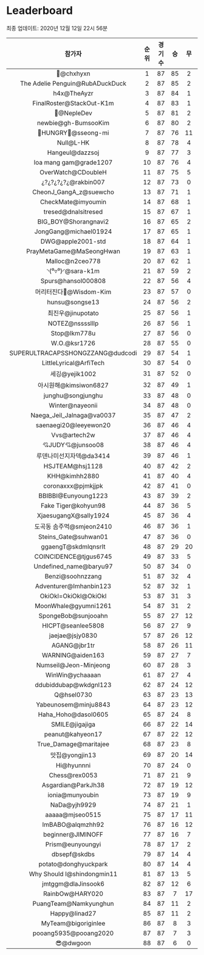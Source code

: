 # Leaderboard
최종 업데이트: 2020년 12월 12일 22시 56분




| 참가자 | 순위 | 경기수 | 승 | 무 | 패 | 승점 |
|:---:|:---:|:---:|:---:|:---:|:---:|:---:|
| 👑@chxhyxn | 1 | 87 | 85 | 2 | 0 | 257 |
| The Adelie Penguin@RubADuckDuck | 2 | 87 | 85 | 2 | 0 | 257 |
| h4x@TheAyzr | 3 | 87 | 84 | 1 | 2 | 253 |
| FinalRoster@StackOut-K1m | 4 | 87 | 83 | 1 | 3 | 250 |
| 🥈@NepleDev | 5 | 87 | 81 | 2 | 4 | 245 |
| newbie@gh-BumsooKim | 6 | 87 | 80 | 2 | 5 | 242 |
| 🍗HUNGRY🍗@sseong-mi | 7 | 87 | 76 | 11 | 0 | 239 |
| Null@L-HK | 8 | 87 | 78 | 4 | 5 | 238 |
| Hangeul@dazzsoj | 9 | 87 | 77 | 3 | 7 | 234 |
| loa mang gam@grade1207 | 10 | 87 | 76 | 4 | 7 | 232 |
| OverWatch@CDoubleH | 11 | 87 | 75 | 5 | 7 | 230 |
| ¿?¿?¿?¿?¿@rakbin007 | 12 | 87 | 73 | 0 | 14 | 219 |
| CheonJ_GangA_z@suewcho | 13 | 87 | 71 | 1 | 15 | 214 |
| CheckMate@imyoumin | 14 | 87 | 68 | 1 | 18 | 205 |
| tresed@dnalsitresed | 15 | 87 | 67 | 1 | 19 | 202 |
| BIG_BOY@Shorangnavi2 | 16 | 87 | 65 | 2 | 20 | 197 |
| JongGang@michael01924 | 17 | 87 | 65 | 1 | 21 | 196 |
| DWG@apple2001-std | 18 | 87 | 64 | 1 | 22 | 193 |
| PrayMetaGame@MaSeongHwan | 19 | 87 | 63 | 1 | 23 | 190 |
| Malloc@n2ceo778 | 20 | 87 | 62 | 1 | 24 | 187 |
| ◝(⁰▿⁰)◜@sara-k1m | 21 | 87 | 59 | 2 | 26 | 179 |
| Spurs@hansol000808 | 22 | 87 | 56 | 4 | 27 | 172 |
| 머리터진다🤯@Wisdom-Kim | 23 | 87 | 57 | 0 | 30 | 171 |
| hunsu@songse13 | 24 | 87 | 56 | 2 | 29 | 170 |
| 최진우@jinupotato | 25 | 87 | 56 | 1 | 30 | 169 |
| NOTEZ@nsssslllp | 26 | 87 | 56 | 1 | 30 | 169 |
| Stop@lkm778u | 27 | 87 | 56 | 0 | 31 | 168 |
| W.O.@ksr1726 | 28 | 87 | 55 | 0 | 32 | 165 |
| SUPERULTRACAPSSHONGZZANG@dudcodi | 29 | 87 | 54 | 1 | 32 | 163 |
| LittleLyrical@ArfiTech | 30 | 87 | 54 | 0 | 33 | 162 |
| 세깅@yejik1002 | 31 | 87 | 52 | 0 | 35 | 156 |
| 아시원해@kimsiwon6827 | 32 | 87 | 49 | 1 | 37 | 148 |
| junghu@songjunghu | 33 | 87 | 48 | 0 | 39 | 144 |
| Winter@nayeonii | 34 | 87 | 48 | 0 | 39 | 144 |
| Naega_Jeil_Jalnaga@va0037 | 35 | 87 | 47 | 2 | 38 | 143 |
| saenaegi20@leeyewon20 | 36 | 87 | 46 | 4 | 37 | 142 |
| Vvs@artech2w | 37 | 87 | 46 | 4 | 37 | 142 |
| 💘JUDY💘@junsoo08 | 38 | 87 | 46 | 4 | 37 | 142 |
| 루덴나미선지자덱@da3414 | 39 | 87 | 46 | 1 | 40 | 139 |
| HSJTEAM@hsj1128 | 40 | 87 | 42 | 2 | 43 | 128 |
| KHH@kimhh2880 | 41 | 87 | 40 | 4 | 43 | 124 |
| coronaxxx@pjmkjjpk | 42 | 87 | 41 | 0 | 46 | 123 |
| BBIBBI@Eunyoung1223 | 43 | 87 | 39 | 2 | 46 | 119 |
| Fake Tiger@kohyun98 | 44 | 87 | 36 | 5 | 46 | 113 |
| XjaesugangX@sally1924 | 45 | 87 | 36 | 4 | 47 | 112 |
| 도곡동 솜주먹@smjeon2410 | 46 | 87 | 36 | 1 | 50 | 109 |
| Steins_Gate@suhwan01 | 47 | 87 | 36 | 0 | 51 | 108 |
| ggaengT@skdmlqnsrlt | 48 | 87 | 29 | 20 | 38 | 107 |
| COINCIDENCE@tjgus6745 | 49 | 87 | 33 | 5 | 49 | 104 |
| Undefined_name@baryu97 | 50 | 87 | 34 | 0 | 53 | 102 |
| Benzi@soohnzzang | 51 | 87 | 32 | 4 | 51 | 100 |
| Adventurer@Imhanbin123 | 52 | 87 | 32 | 1 | 54 | 97 |
| OkiOkl=OkiOkl@OkiOkl | 53 | 87 | 31 | 3 | 53 | 96 |
| MoonWhale@gyumni1261 | 54 | 87 | 31 | 2 | 54 | 95 |
| SpongeBob@sunjooahn | 55 | 87 | 27 | 12 | 48 | 93 |
| HICPT@seanlee5808 | 56 | 87 | 27 | 9 | 51 | 90 |
| jaejae@jsjy0830 | 57 | 87 | 26 | 12 | 49 | 90 |
| AGANG@jbr1tr | 58 | 87 | 26 | 11 | 50 | 89 |
| WARNING@aiden163 | 59 | 87 | 27 | 7 | 53 | 88 |
| Numseil@Jeon-Minjeong | 60 | 87 | 28 | 3 | 56 | 87 |
| WinWin@ychaaaan | 61 | 87 | 27 | 4 | 56 | 85 |
| ddubiddubap@wkdgnl123 | 62 | 87 | 24 | 12 | 51 | 84 |
| Q@hsel0730 | 63 | 87 | 23 | 13 | 51 | 82 |
| Yabeunosem@minju8843 | 64 | 87 | 23 | 12 | 52 | 81 |
| Haha_Hoho@dasol0605 | 65 | 87 | 24 | 8 | 55 | 80 |
| SMILE@jigajiga | 66 | 87 | 22 | 14 | 51 | 80 |
| peanut@kahyeon17 | 67 | 87 | 22 | 12 | 53 | 78 |
| True_Damage@maritajee | 68 | 87 | 23 | 8 | 56 | 77 |
| 맛집@yongjin13 | 69 | 87 | 20 | 14 | 53 | 74 |
| Hi@hyunnni | 70 | 87 | 24 | 0 | 63 | 72 |
| Chess@rex0053 | 71 | 87 | 21 | 9 | 57 | 72 |
| Asgardian@ParkJh38 | 72 | 87 | 19 | 12 | 56 | 69 |
| ionia@munyoubin | 73 | 87 | 19 | 9 | 59 | 66 |
| NaDa@yjh9929 | 74 | 87 | 21 | 1 | 65 | 64 |
| aaaaa@mjseo0515 | 75 | 87 | 17 | 11 | 59 | 62 |
| ImBABO@alqmzhh92 | 76 | 87 | 16 | 12 | 59 | 60 |
| beginner@JIMINOFF | 77 | 87 | 16 | 7 | 64 | 55 |
| Prism@eunyoungyi | 78 | 87 | 17 | 2 | 68 | 53 |
| dbsepf@skdbs | 79 | 87 | 14 | 4 | 69 | 46 |
| potato@donghyuckpark | 80 | 87 | 14 | 4 | 69 | 46 |
| Why Should I@shindongmin11 | 81 | 87 | 13 | 5 | 69 | 44 |
| jmtggm@dlaJinsook6 | 82 | 87 | 12 | 6 | 69 | 42 |
| RainbOw@HARY020 | 83 | 87 | 7 | 17 | 63 | 38 |
| PuangTeam@Namkyunghun | 84 | 87 | 11 | 2 | 74 | 35 |
| Happy@linad27 | 85 | 87 | 11 | 2 | 74 | 35 |
| MyTeam@bigoriginlee | 86 | 87 | 8 | 3 | 76 | 27 |
| pooang5935@pooang2020 | 87 | 87 | 7 | 3 | 77 | 24 |
| 😎@dwgoon | 88 | 87 | 6 | 0 | 81 | 18 |